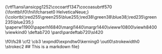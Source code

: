 {\rtf1\ansi\ansicpg1252\cocoartf1347\cocoasubrtf570
{\fonttbl\f0\fnil\fcharset0 HelveticaNeue;}
{\colortbl;\red255\green255\blue255;\red38\green38\blue38;\red235\green235\blue235;}
\paperw11900\paperh16840\margl1440\margr1440\vieww10800\viewh8400\viewkind0
\deftab720
\pard\pardeftab720\sl420

\f0\fs28 \cf2 \cb3 \expnd0\expndtw0\kerning0
\outl0\strokewidth0 \strokec2 ## This is a markdown file}